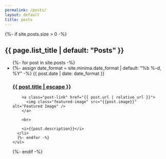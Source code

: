 ```yaml
---
permalink: /posts/
layout: default
title: posts
---
```


<div class="home">

<style type="text/css" media="screen">
.featured-image {
  width: 100%;
  height: 200px;
  object-fit: cover;
}
</style>

  {%- if site.posts.size > 0 -%}
    <h2 class="post-list-heading">{{ page.list_title | default: "Posts" }}</h2>
    <ul class="post-list">
      {%- for post in site.posts -%}
      <li>
        {%- assign date_format = site.minima.date_format | default: "%b %-d, %Y" -%}
        <span class="post-meta">{{ post.date | date: date_format }}</span>
        <h3>
          <a class="post-link" href="{{ post.url | relative_url }}">
            {{ post.title | escape }}
          </a>
        </h3>

        <a class="post-link" href="{{ post.url | relative_url }}">
          <img class="featured-image" src="{{post.image}}" alt="Featured Image" />
        </a>

        <br>

        <i>{{post.description}}</i>
      </li>
      {%- endfor -%}
    </ul>
  {%- endif -%}

</div>
